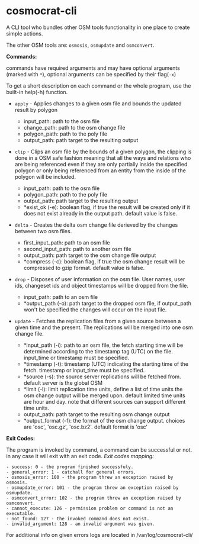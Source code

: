 # cosmocrat-cli
A CLI tool who bundles other OSM tools functionality in one place to create simple actions.

The other OSM tools are: `osmosis`, `osmupdate` and `osmconvert`.

**Commands:**

commands have required arguments and may have optional arguments (marked with `*`), optional arguments can be specified by their flag(`-x`)

To get a short description on each command or the whole program, use the built-in help(-h) function.

- `apply` - Applies changes to a given osm file and bounds the updated result by polygon
    - input_path: path to the osm file
    - change_path: path to the osm change file
    - polygon_path: path to the poly file
    - output_path: path target to the resulting output

- `clip` - Clips an osm file by the bounds of a given polygon, the clipping is done in a OSM safe fashion meaning that all the ways and relations who are being referenced even if they are only partially inside the specified polygon or only being referenced from an entity from the inside of the polygon will be included.
    - input_path: path to the osm file
    - polygon_path: path to the poly file
    - output_path: path target to the resulting output
    - *exist_ok (-e): boolean flag, if true the result will be created only if it does not exist already in the output path. default value is false.

- `delta` - Creates the delta osm change file derieved by the changes between two osm files.
    - first_input_path: path to an osm file
    - second_input_path: path to another osm file
    - output_path: path target to the osm change file output
    - *compress (-c): boolean flag, if true the osm change result will be compressed to gzip format. default value is false.

- `drop` - Disposes of user information on the osm file. User names, user ids, changeset ids and object timestamps will be dropped from the file.
    - input_path: path to an osm file
    - *output_path (-o): path target to the dropped osm file, if output_path won't be specified the changes will occur on the input file.

- `update` - Fetches the replication files from a given source between a given time and the present. The replications will be merged into one osm change file.
    - *input_path (-i): path to an osm file, the fetch starting time will be determined according to the timestamp tag (UTC) on the file.
    input_time or timestamp must be specified.
    - *timestamp (-t): timestamp (UTC) indicating the starting time of the fetch. timestamp or input_time must be specified.
    - *source (-s): the source server replications will be fetched from. default server is the global OSM
    - *limit (-l): limit replication time units, define a list of time units the osm change output will be merged upon. default limited time units are hour and day. note that different sources can support different time units.
    - output_path: path target to the resulting osm change output
    - *output_format (-f): the format of the osm change output. choices are 'osc', 'osc.gz', 'osc.bz2'. default format is 'osc'


**Exit Codes:**

The program is invoked by command, a command can be successful or not. in any case it will exit with an exit code.
*Exit codes mapping:*

    - success: 0 - the program finished successfuly.
    - general_error: 1 - catchall for general errors.
    - osmosis_error: 100 - the program threw an exception raised by osmosis.
    - osmupdate_error: 101 - the program threw an exception raised by osmupdate.
    - osmconvert_error: 102 - the program threw an exception raised by osmconvert.
    - cannot_execute: 126 - permission problem or command is not an executable.
    - not_found: 127 - the invoked command does not exist.
    - invalid_argument: 128 - an invalid argument was given.

For additional info on given errors logs are located in /var/log/cosmocrat-cli/